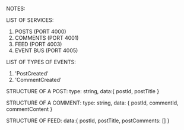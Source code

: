 NOTES:

LIST OF SERVICES:

1. POSTS (PORT 4000)
2. COMMENTS (PORT 4001)
3. FEED (PORT 4003)
4. EVENT BUS (PORT 4005)

LIST OF TYPES OF EVENTS:

1. 'PostCreated'
2. 'CommentCreated'

STRUCTURE OF A POST:
type: string,
data:{
postId,
postTitle
}

STRUCTURE OF A COMMENT:
type: string,
data: {
postId,
commentId,
commentContent
}

STRUCTURE OF FEED:
data:{
postId,
postTitle,
postComments: []
}
